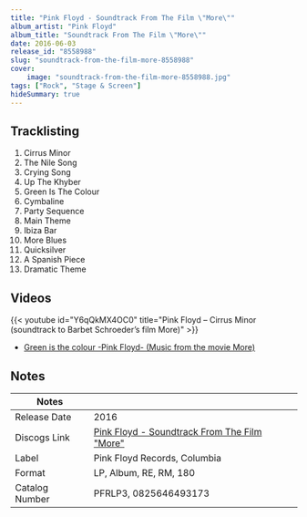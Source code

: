 ```yaml
---
title: "Pink Floyd - Soundtrack From The Film \"More\""
album_artist: "Pink Floyd"
album_title: "Soundtrack From The Film \"More\""
date: 2016-06-03
release_id: "8558988"
slug: "soundtrack-from-the-film-more-8558988"
cover:
    image: "soundtrack-from-the-film-more-8558988.jpg"
tags: ["Rock", "Stage & Screen"]
hideSummary: true
---
```


## Tracklisting
1. Cirrus Minor
2. The Nile Song
3. Crying Song
4. Up The Khyber
5. Green Is The Colour
6. Cymbaline
7. Party Sequence
8. Main Theme
9. Ibiza Bar
10. More Blues
11. Quicksilver
12. A Spanish Piece
13. Dramatic Theme

## Videos
{{< youtube id="Y6qQkMX4OC0" title="Pink Floyd – Cirrus Minor (soundtrack to Barbet Schroeder’s film More)" >}}
- [Green is the colour -Pink Floyd- (Music from the movie More)](https://www.youtube.com/watch?v=C2DttrVq2uc)

## Notes

| Notes          |             |
| ---------------| ----------- |
| Release Date   | 2016 |
| Discogs Link   | [Pink Floyd - Soundtrack From The Film \"More\"](https://www.discogs.com/release/8558988) |
| Label          | Pink Floyd Records, Columbia |
| Format         | LP, Album, RE, RM, 180 |
| Catalog Number | PFRLP3, 0825646493173 |

